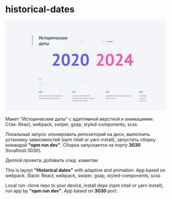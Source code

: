 # historical-dates

![Interface](interface.JPG)

Макет "Исторические даты" с адаптивной версткой и анимациями.
Стэк: React, webpack, swiper, gsap, styled-components, scss.

Локальный запуск: клонировать репозиторий на диск, выполнить установку зависимостей (npm intall or yarn install), запустить сборку командой **"npm run dev"**. Сборка запускается на порту **3030** (localhost:3030). 

Деплой проекта: _добавить след. комитом_

This is layoyt **"Historical dates"** with adaptive and animation. App based on webpack.
Stack: React, webpack, swiper, gsap, styled-components, scss

Local run: clone repo to your device, install deps (npm intall or yarn install), run app by **"npm run dev"**. App based on **3030** port.
